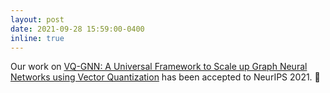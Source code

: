 ```yaml
---
layout: post
date: 2021-09-28 15:59:00-0400
inline: true
---
```


Our work on [VQ-GNN: A Universal Framework to Scale up Graph Neural Networks using Vector Quantization](https://openreview.net/forum?id=EO-CQzgcIxd) has been accepted to NeurIPS 2021. :tada:
